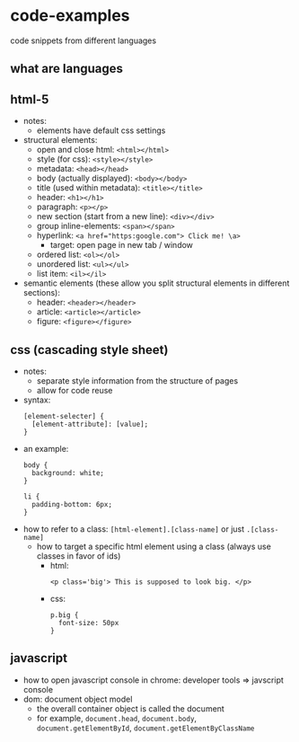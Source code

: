 # code-examples
code snippets from different languages

## what are languages

## html-5

- notes:
  - elements have default css settings
- structural elements:
  - open and close html: `<html></html>`
  - style (for css): `<style></style>`
  - metadata: `<head></head>`
  - body (actually displayed): `<body></body>`
  - title (used within metadata): `<title></title>`
  - header: `<h1></h1>`
  - paragraph: `<p></p>`
  - new section (start from a new line): `<div></div>`
  - group inline-elements: `<span></span>`
  - hyperlink: `<a href="https:google.com"> Click me! \a>`
    - target: open page in new tab / window
  - ordered list: `<ol></ol>`
  - unordered list: `<ul></ul>`
  - list item: `<il></il>`
- semantic elements (these allow you split structural elements in different sections):
  - header: `<header></header>`
  - article: `<article></article>`
  - figure: `<figure></figure>`

## css (cascading style sheet)

- notes:
  - separate style information from the structure of pages
  - allow for code reuse
- syntax:
  ```{css}
  [element-selecter] {
    [element-attribute]: [value];
  }
  ```
- an example:
  ```{css}
  body {
    background: white;
  }

  li {
    padding-bottom: 6px;
  }
  ```
- how to refer to a class: `[html-element].[class-name]` or just `.[class-name]`
  - how to target a specific html element using a class (always use classes in favor of ids)
    - html:
      ```{html}
      <p class='big'> This is supposed to look big. </p>
      ```
    - css:
      ```{css}
      p.big {
        font-size: 50px
      }
      ```

## javascript

- how to open javascript console in chrome: developer tools => javscript console
- dom: document object model
  - the overall container object is called the document
  - for example, `document.head`, `document.body`, `document.getElementById`, `document.getElementByClassName`























